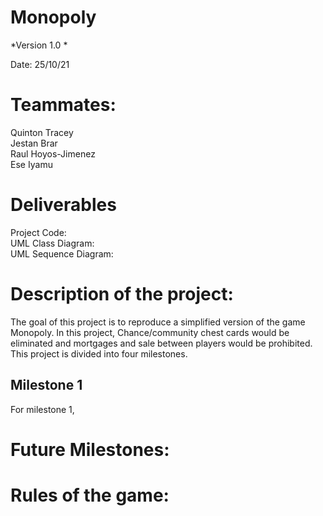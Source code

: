 # Monopoly

*Version 1.0 *

Date: 25/10/21

# Teammates:
Quinton Tracey  
Jestan Brar  
Raul Hoyos-Jimenez  
Ese Iyamu

# Deliverables
Project Code:  
UML Class Diagram:  
UML Sequence Diagram:  

# Description of the project:
The goal of this project is to reproduce a simplified version of the game Monopoly. In this project,
Chance/community chest cards would be eliminated and mortgages and sale between players would be prohibited.
This project is divided into four milestones.

## Milestone 1
For milestone 1, 

# Future Milestones:

# Rules of the game:
